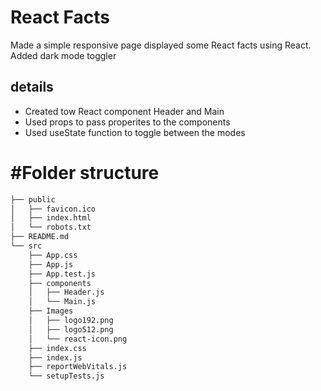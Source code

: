 # React Facts
 Made a simple responsive page displayed some React facts using React. Added dark mode toggler

## details
 - Created tow React component Header and Main 
 - Used props to pass properites to the components
 - Used useState function to toggle between the modes
# #Folder structure

```bash
├── public
│   ├── favicon.ico
│   ├── index.html
│   └── robots.txt
├── README.md
└── src
    ├── App.css
    ├── App.js
    ├── App.test.js
    ├── components
    │   ├── Header.js
    │   └── Main.js
    ├── Images
    │   ├── logo192.png
    │   ├── logo512.png
    │   └── react-icon.png
    ├── index.css
    ├── index.js
    ├── reportWebVitals.js
    └── setupTests.js

```

 